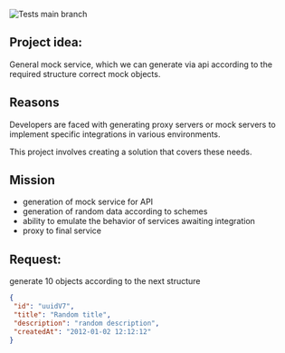 ![Tests main branch](https://github.com/jaddek/proxymock/actions/workflows/main.yml/badge.svg)

## Project idea:

General mock service,
which we can generate via api according to the required structure correct mock objects.

## Reasons

Developers are faced with generating proxy servers or mock servers to implement specific integrations in various environments.

This project involves creating a solution that covers these needs.

## Mission

- generation of mock service for API
- generation of random data according to schemes
- ability to emulate the behavior of services awaiting integration
- proxy to final service

## Request:
generate 10 objects according to the next structure


```json
{
 "id": "uuidV7", 
 "title": "Random title", 
 "description": "random description", 
 "createdAt": "2012-01-02 12:12:12" 
}
```